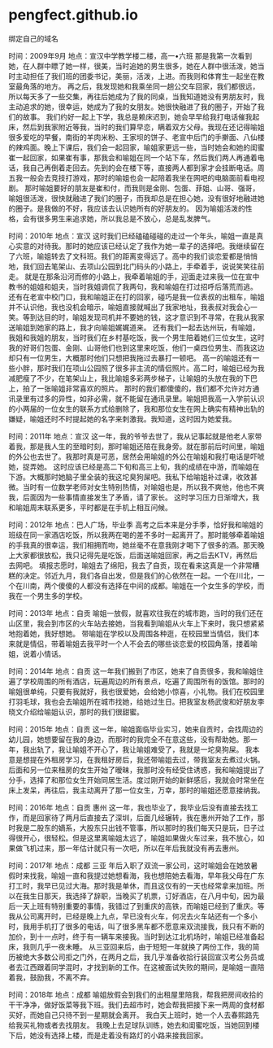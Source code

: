 # pengfect.github.io
绑定自己的域名

时间：2009年9月
地点：宣汉中学教学楼二楼，高一•六班
那是我第一次看到她，在人群中瞟了她一样，很美，当时追她的男生很多，她在人群中很活泼，她当时主动担任了我们班的团委书记，美丽，活泼，上进。而我则和体育生一起坐在教室最角落的地方。
再之后，我发现她和我乘坐同一趟公交车回家，我们都很远，所以每天多了一些交集，再往后她成为了我的同桌，当我知道她没有男朋友时，我主动追求的她，很幸运，她成为了我的女朋友。她很快融进了我的圈子，开始了我们的故事。
	我们约好一起上下学，我总是赖床迟到，她会早早给我打电话催我起床，然后到我家附近等我，当时的我们算早恋，瞒着双方父母。我现在还记得喻姐很多爱吃的早餐，南街的羊肉米粉、王家坝的饼子、老宣中后门的手擀面、八仙楼的辣鸡面。晚上下课后，我们会一起回家，喻姐家更远一些，当时她会和她的闺蜜崔一起回家，如果崔有事，那我会和喻姐在同一个站下车，然后我们两人再通着电话，我自己再倒着走回去。先到的会在楼下等，直接两人都到家才会挂断电话。周五我一般会去竞技打游戏，那时的喻姐也会一起陪着我坐在网吧的电脑面前看电视剧。
	那时喻姐要好的朋友是崔和付，而我则是金刚、包蛋、菲姐、山哥、强哥，喻姐很活泼，很快就融进了我们的圈子，而我却总是在担心她，没有很好地融进她的圈子。是我做的不好，我应该去认识她所有的好朋友的。
	因为喻姐活泼的性格，会有很多男生来追求她，所以我总是不放心，总是乱发脾气。

时间：2010年
地点：宣汉
	这时我们已经磕磕碰碰的走过一个年头，喻姐一直是真心实意的对待我。那时的她应该已经认定了我作为她一辈子的选择吧。我继续留在了六班，喻姐转去了文科班。我们的距离变得远了。高中的我们谈恋爱都是悄悄地，我们回去笔架山、去项山公园到北门码头的小路上，手牵着手，说说笑笑往前走。
	就是在那条沿河而修的小路上，我牵着喻姐的手，迎面走过来我一位在宣中教书的姐姐和姐夫，当时我姐调侃了我两句，我和喻姐在打过招呼后落荒而逃。
	还有在老宣中校门口，我和喻姐正在打的回家，碰巧是我一位表叔的出租车，喻姐并不认识他，我也没机会暗示，喻姐直接就喊出了我家地址，我表叔对我会心一笑。等到达目的时，喻姐发现司机并不要她的钱，这才意识到不寻常，在我从我家送喻姐到她家的路上，我才向喻姐娓娓道来。
	还有我们一起去达州玩，有喻姐，我姐和我姐的朋友，当时我们在乡村基吃饭，我一个男生陪着她们三位女生，这时我的好哥们包蛋、金刚、山哥他们也到这里来吃饭，他们一桌四位男生、而我这边却只有一位男生，大概那时他们只想把我拖过去暴打一顿吧。
	高一的喻姐还有一些小胖，那时我们在项山公园照了很多非主流的情侣照片。高二时，喻姐已经为我减肥瘦了不少，在笔架山上，我比喻姐多彩两步梯子，让喻姐的头放在我的下巴上，拍了一张喻姐非常喜欢的照片。
	那时的我们都傻傻的，我们都不允许对方通讯录里有过多的异性，如非必需，就不能留在通讯录里。喻姐把我高一入学前认识的小两届的一位女生的联系方式给删除了，我和那位女生在网上确实有精神出轨的嫌疑，喻姐还时不时提起她的名字来刺激我。我知道，这时因为她爱我。

时间：2011年
地点：宣汉
	这一年，我的爷爷去世了，我从记事起就是他老人家带着我，那是我人生的至暗时刻，那时喻姐还陪在我身旁。就在那前后时间里，喻姐的外公也去世了。我那时真是可恶，居然会用喻姐的外公在喻姐和我打电话是吓唬她，捉弄她。
	这时应该已经是高二下旬和高三上旬，我的成绩在中游，而喻姐在下游。大概那时她脑子里全装的我这坨臭狗屎吧。我私下给喻姐补过课，收效甚微。当时有一位数学老师对女生特别热情，对喻姐也是，所以我不爽他，他也不爽我，后面因为一些事情直接发生了矛盾，请了家长。
	这时学习压力日渐增大，我和喻姐周末联系更多，平时都是在手机上相互问候。

时间：2012年
地点：巴人广场，毕业季
高考之后本来是分手季，恰好我和喻姐的班级在同一家酒店吃饭，所以我两在喝的差不多时一起离开了。那时能够牵着喻姐的手我真的很幸运，我们相拥而吻，她丝毫不在意我刚才喝下了很多的酒。那天晚上大家都很放松，我只记得先是吃饭，后面送喻姐回家，再之后去KTV，再然后去网吧。
填报志愿时，喻姐去了绵阳，我去了自贡，现在看来这真是一个非常糟糕的决定。邻近九月，我们各自出发，但是我们的心依然在一起。一个在川北，一个在川南，两个傻傻的人都没有选择在中间的成都。喻姐在一个女生多的学校，而我在一个男生多的学校。

时间：2013年
地点：自贡
	喻姐一放假，就喜欢往我在的城市跑，当时的我们还在山区里，我会到市区的火车站去接她，当我看到喻姐从火车上下来时，我只想紧紧地抱着她，我好想她。 带喻姐在学校以及周围各种逛，在校园里当情侣，我们本来就是情侣，带着喻姐去我平时一个人不会去的哪些谈恋爱的校园角落，搂着喻姐，说着小情话。

时间：2014年
地点：自贡
	这一年我们搬到了市区，她来了自贡很多，我和喻姐住遍了学校周围的所有酒店，玩遍周边的所有景点，吃遍了周围所有的饭馆。那时的喻姐很单纯，只要有我就好，我也很爱她，会给她小惊喜，小礼物。我们在校园里打羽毛球，我也会去喻姐所在城市找她，给她过生日。把我室友杨武俊和好朋友李晓文介绍给喻姐认识，那时的我们很甜蜜。

时间：2015年
地点：自贡
	这一年，喻姐面临毕业实习，她来自贡时，会找周边的幼儿园，她想要留在我的身边，而那时的我完全不在意这些，没有帮助她。那一年，我出轨了，我让喻姐不开心了，我让喻姐难受了，我就是一坨臭狗屎。
我本意是想提在外租房学习，在我租好房后，我还带喻姐去过，带我室友去煮过火锅。后面和另一位来租房的女生开始了暧昧，我那时没有经受住诱惑，我和喻姐提出了分手，选择了和那位女生开始同居生活。度过刚开始的新鲜感后，我就会时常坐在床上发呆，再往后，我主动离开了那一位女生，万幸，那时的喻姐还愿意接纳我。

时间：2016年
地点：自贡 惠州
	这一年，我也毕业了，我毕业后没有直接去找工作，而是回家待了两月后直接去了深圳，后面几经辗转，我在惠州开始了工作，那时我是二股东的嫡系，大股东只出钱不管事，所以那时的我们每天只是玩，日子过得很开心，很轻松。但是这里离喻姐太远了，喻姐如果做火车过来，我不放心，如果做飞机过来，那一年估计就只有一次吧，所以在年后我就没有再去惠州。

时间：2017年
地点：成都 三亚
	年后入职了双流一家公司，这时喻姐会在她放暑假时来找我，喻姐一直和我提过她想看海，我也想陪她去看海，早年我父母在广东打工时，我早已见过大海。那时我是单休，而且这仅有的一天也经常拿来加班。所以在我生日那天，我选择了辞职，当晚买了机票，订好酒店，在八月中旬，因为最后一天上班有特别重要的事情，我错过了到重庆的高铁，而喻姐已经到了重庆。等我从公司离开时，已经是晚上九点，早已没有火车，何况去火车站还有一个多小时，我用手机打了很多的电话，叫了很多黑车都不愿意来双流接我，我只有不断的加价，到十一点时，终于有一辆车来接我。当时到达江北机场时，喻姐已经准备起床，我则几乎一夜未睡。
	从三亚回来后，由于短短一年就换了两份工作，我的简历被绝大多数公司拒之门外，在两月之后，我几乎准备收拾行装回宣汉考公务员或者去江西跟着同学混时，才找到新的工作。在这被面试失败的期间，是喻姐一直陪着我，鼓励我，不离不弃。

时间：2018年
地点：成都
	喻姐放假会到我们的出租屋里陪我，帮我把房间收拾的干干净净，做好饭菜等我下班。我们去超市时，她会帮我把接下来一两周的食材都买好，而她自己只待不到一星期就会离开。
我白天上班时，她一个人去春熙路先给我买礼物或者去找朋友。
	我晚上去足球队训练，她去和闺蜜吃饭，当她回到楼下后，她没有选择上楼，而是走着没有路灯的小路来接我回家。
	
    
